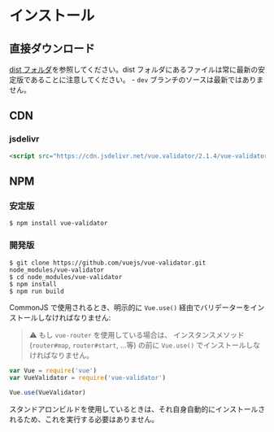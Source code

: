 # インストール

## 直接ダウンロード

[dist フォルダ](https://github.com/vuejs/vue-validator/tree/dev/dist)を参照してください。dist フォルダにあるファイルは常に最新の安定版であることに注意してください。 - `dev` ブランチのソースは最新ではありません。

## CDN

### jsdelivr

```html
<script src="https://cdn.jsdelivr.net/vue.validator/2.1.4/vue-validator.min.js"></script>
```

## NPM

### 安定版

    $ npm install vue-validator

### 開発版

    $ git clone https://github.com/vuejs/vue-validator.git node_modules/vue-validator
    $ cd node_modules/vue-validator
    $ npm install
    $ npm run build

CommonJS で使用されるとき、明示的に `Vue.use()` 経由でバリデーターをインストールしなければなりません:

> :warning: もし `vue-router` を使用している場合は、 インスタンスメソッド (`router#map`, `router#start`, ...等) の前に `Vue.use()` でインストールしなければなりません。

```javascript
var Vue = require('vue')
var VueValidator = require('vue-validator')

Vue.use(VueValidator)
```

スタンドアロンビルドを使用しているときは、それ自身自動的にインストールされるため、これを実行する必要はありません。
